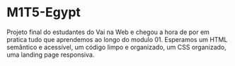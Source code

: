 # M1T5-Egypt
Projeto final do estudantes do Vai na Web  e chegou a hora de por em pratica tudo que aprendemos ao  longo do modulo 01. Esperamos um HTML semântico e acessível, um código limpo e organizado, um CSS organizado, uma landing page responsiva.
